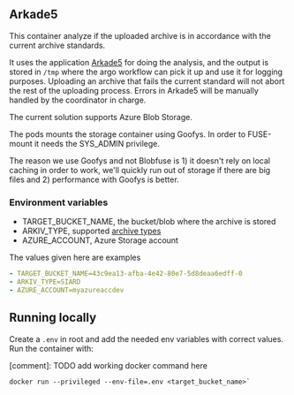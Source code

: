 ## Arkade5

This container analyze if the uploaded archive is in accordance with the current archive standards.

It uses the application [Arkade5](https://arkade.arkivverket.no/) for doing the analysis, and the output is stored in
`/tmp` where the argo workflow can pick it up and use it for logging purposes.
Uploading an archive that fails the current standard will not abort the rest of the uploading process.
Errors in Arkade5 will be manually handled by the coordinator in charge.

The current solution supports Azure Blob Storage.

The pods mounts the storage container using Goofys. In order to FUSE-mount it needs the SYS_ADMIN privilege.

The reason we use Goofys and not Blobfuse is 1) it doesn't rely on local caching in order to work,
we'll quickly run out of storage if there are big files and 2) performance with Goofys is better.

### Environment variables

* TARGET_BUCKET_NAME, the bucket/blob where the archive is stored
* ARKIV_TYPE, supported [archive types](http://docs.arkade.arkivverket.no/no/latest/Brukerveiledning.html#innlasting)
* AZURE_ACCOUNT, Azure Storage account

The values given here are examples
```yaml
- TARGET_BUCKET_NAME=43c9ea13-afba-4e42-80e7-5d8deaa6edff-0
- ARKIV_TYPE=SIARD
- AZURE_ACCOUNT=myazureaccdev
```

## Running locally
Create a `.env` in root and add the needed env variables with correct values.
Run the container with:

[comment]: TODO add working docker command here
```shell
docker run --privileged --env-file=.env <target_bucket_name>`
```


